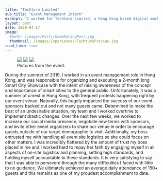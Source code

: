 ```yaml
---
title: "Techture Limited"
sub_title: "Event Management Intern"
excerpt: "I worked for Techture Limited, a Hong Kong based digital marketing firm, to organize and execute a two month long smart city showcase featuring products demonstrating the latest developments in technology in Hong Kong."
layout: post
date: 2020-04-17
image:
  #path: /images/Posts/GameRatingPost.jpg
  thumbnail: /images/Experiences/TechturePreview.jpg
read_time: true
---
```


<figure class="third">
	<img src="{{ site.url }}{{ site.baseurl }}/images/Experiences/TechturePost1.jpg">
	<img src="{{ site.url }}{{ site.baseurl }}/images/Experiences/TechturePost2.jpg">
	<img src="{{ site.url }}{{ site.baseurl }}/images/Experiences/TechturePost3.jpg">
	<figcaption>Pictures from the event.</figcaption>
</figure>

During the summer of 2019, I worked in an event management role in Hong Kong, and was responsible for organizing and executing a 2-month long Smart City Showcase with the intent of raising awareness of the concept and importance of smart cities to the general public. Unfortunately, it was a summer of unrest in Hong Kong, with frequent protests happening right by our event venue. Naturally, this hugely impacted the success of our event - sponsors backed out and not many guests came. Determined to make the best of an undesirable situation, my team and I worked overtime to implement drastic changes. Over the next few weeks, we worked to increase our social media presence, negotiate new terms with sponsors, and invite other event organizers to share our venue in order to encourage guests outside of our target demographic to visit. Additionally, my boss entrusted me with handling all event site logistics so she could focus on other matters. I was incredibly flattered by the amount of trust my boss placed in me and I worked hard to repay her faith by engaging myself in all aspects of on-site logistics and planning, setting high standards, and holding myself accountable to these standards. It is very satisfying to say that I was able to persevere through the many difficulties I faced with little to no guidance. We ultimately achieved an average daily attendance of 150+ guests and this remains as one of my proudest accomplishment to date.
